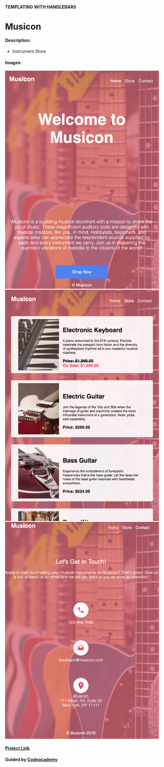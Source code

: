 #### TEMPLATING WITH HANDLEBARS

# Musicon

#### Description:
- Instrument Store

#### Images:
![Musicon](Musicon1.png)
![Musicon](Musicon2.png)
![Musicon](Musicon3.png)

#### [Project Link](https://www.codecademy.com/paths/web-development/tracks/build-interactive-websites/modules/templating-with-handlebars/projects/musicon)

#### Guided by [Codeacademy](http://ssqt.co/mQfdNdy)
